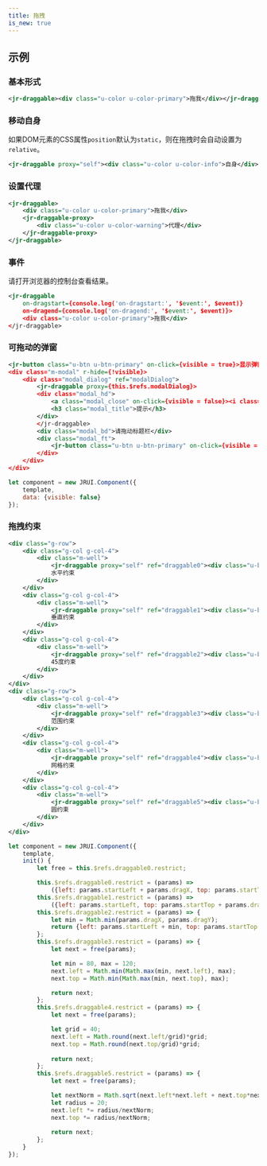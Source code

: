 ```yaml
---
title: 拖拽
is_new: true
---
```


## 示例
### 基本形式
<!-- demo_start -->
<style>
.u-color {
    background: #fff;
    color: #fff;
    height: 128px;
    width: 128px;
    vertical-align: middle;
    display: inline-block;
    text-align: center;
    line-height: 128px;
}
.u-color-primary {
    background: #3c8dbc;
}
.u-color-warning{
    background:#ff0000;
}
</style>
<div class="m-example"></div>

```xml
<jr-draggable><div class="u-color u-color-primary">拖我</div></jr-draggable>
```
<!-- demo_end -->

### 移动自身

如果DOM元素的CSS属性`position`默认为`static`，则在拖拽时会自动设置为`relative`。

<!-- demo_start -->
<div class="m-example"></div>

```xml
<jr-draggable proxy="self"><div class="u-color u-color-info">自身</div></jr-draggable>
```
<!-- demo_end -->

### 设置代理
<!-- demo_start -->
<div class="m-example"></div>

```xml
<jr-draggable>
    <div class="u-color u-color-primary">拖我</div>
    <jr-draggable-proxy>
        <div class="u-color u-color-warning">代理</div>
    </jr-draggable-proxy>
</jr-draggable>
```
<!-- demo_end -->
### 事件

请打开浏览器的控制台查看结果。

<!-- demo_start -->
<div class="m-example"></div>

```xml
<jr-draggable
    on-dragstart={console.log('on-dragstart:', '$event:', $event)}
    on-dragend={console.log('on-dragend:', '$event:', $event)}>
    <div class="u-color u-color-primary">拖我</div>
</jr-draggable>
```
<!-- demo_end -->

### 可拖动的弹窗
<!-- demo_start -->
<div class="m-example"></div>

```xml
<jr-button class="u-btn u-btn-primary" on-click={visible = true}>显示弹窗</jr-button>
<div class="m-modal" r-hide={!visible}>
    <div class="modal_dialog" ref="modalDialog">
        <jr-draggable proxy={this.$refs.modalDialog}>
        <div class="modal_hd">
            <a class="modal_close" on-click={visible = false}><i class="u-icon u-icon-close"></i></a>
            <h3 class="modal_title">提示</h3>
        </div>
        </jr-draggable>
        <div class="modal_bd">请拖动标题栏</div>
        <div class="modal_ft">
            <jr-button class="u-btn u-btn-primary" on-click={visible = false}>确定</jr-button>
        </div>
    </div>
</div>
```

```javascript
let component = new JRUI.Component({
    template,
    data: {visible: false}
});
```
<!-- demo_end -->
### 拖拽约束

<!-- demo_start -->
<style>
.m-well {
    position: relative; 
    overflow: hidden;
    width: 220px;
    height: 220px;
    background: #fafafa;
     border: 1px solid #eee; 
     color: #999; 
     text-align: center;
     }
.u-ball {
    position: absolute;
     left: 100px; 
     top: 100px; 
     width: 20px; 
     height: 20px; 
     border-radius: 100%; 
     background: #00c0ef;
     }
</style>
<div class="m-example"></div>

```xml
<div class="g-row">
    <div class="g-col g-col-4">
        <div class="m-well">
            <jr-draggable proxy="self" ref="draggable0"><div class="u-ball"></div></jr-draggable>
            水平约束
        </div>
    </div>
    <div class="g-col g-col-4">
        <div class="m-well">
            <jr-draggable proxy="self" ref="draggable1"><div class="u-ball"></div></jr-draggable>
            垂直约束
        </div>
    </div>
    <div class="g-col g-col-4">
        <div class="m-well">
            <jr-draggable proxy="self" ref="draggable2"><div class="u-ball"></div></jr-draggable>
            45度约束
        </div>
    </div>
</div>
<div class="g-row">
    <div class="g-col g-col-4">
        <div class="m-well">
            <jr-draggable proxy="self" ref="draggable3"><div class="u-ball"></div></jr-draggable>
            范围约束
        </div>
    </div>
    <div class="g-col g-col-4">
        <div class="m-well">
            <jr-draggable proxy="self" ref="draggable4"><div class="u-ball"></div></jr-draggable>
            网格约束
        </div>
    </div>
    <div class="g-col g-col-4">
        <div class="m-well">
            <jr-draggable proxy="self" ref="draggable5"><div class="u-ball" style="left: 160px; top: 120px;"></div></jr-draggable>
            圆约束
        </div>
    </div>
</div>
```

```javascript
let component = new JRUI.Component({
    template,
    init() {
        let free = this.$refs.draggable0.restrict;

        this.$refs.draggable0.restrict = (params) =>
            ({left: params.startLeft + params.dragX, top: params.startTop});
        this.$refs.draggable1.restrict = (params) =>
            ({left: params.startLeft, top: params.startTop + params.dragY});
        this.$refs.draggable2.restrict = (params) => {
            let min = Math.min(params.dragX, params.dragY);
            return {left: params.startLeft + min, top: params.startTop + min};
        };
        this.$refs.draggable3.restrict = (params) => {
            let next = free(params);

            let min = 80, max = 120;
            next.left = Math.min(Math.max(min, next.left), max);
            next.top = Math.min(Math.max(min, next.top), max);

            return next;
        };
        this.$refs.draggable4.restrict = (params) => {
            let next = free(params);

            let grid = 40;
            next.left = Math.round(next.left/grid)*grid;
            next.top = Math.round(next.top/grid)*grid;
            
            return next;
        };
        this.$refs.draggable5.restrict = (params) => {
            let next = free(params);

            let nextNorm = Math.sqrt(next.left*next.left + next.top*next.top);
            let radius = 20;
            next.left *= radius/nextNorm;
            next.top *= radius/nextNorm;
            
            return next;
        };
    }
});
```
<!-- demo_end -->



